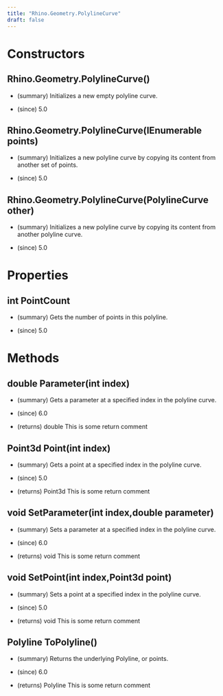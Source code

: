 ```yaml
---
title: "Rhino.Geometry.PolylineCurve"
draft: false
---
```


# Constructors
## Rhino.Geometry.PolylineCurve()
- (summary) 
     Initializes a new empty polyline curve.
     
- (since) 5.0
## Rhino.Geometry.PolylineCurve(IEnumerable<Point3d> points)
- (summary) 
     Initializes a new polyline curve by copying its content from another set of points.
     
- (since) 5.0
## Rhino.Geometry.PolylineCurve(PolylineCurve other)
- (summary) 
     Initializes a new polyline curve by copying its content from another polyline curve.
     
- (since) 5.0
# Properties
## int PointCount
- (summary) 
     Gets the number of points in this polyline.
     
- (since) 5.0
# Methods
## double Parameter(int index)
- (summary) 
     Gets a parameter at a specified index in the polyline curve.
     
- (since) 6.0
- (returns) double This is some return comment
## Point3d Point(int index)
- (summary) 
     Gets a point at a specified index in the polyline curve.
     
- (since) 5.0
- (returns) Point3d This is some return comment
## void SetParameter(int index,double parameter)
- (summary) 
     Sets a parameter at a specified index in the polyline curve.
     
- (since) 6.0
- (returns) void This is some return comment
## void SetPoint(int index,Point3d point)
- (summary) 
     Sets a point at a specified index in the polyline curve.
     
- (since) 5.0
- (returns) void This is some return comment
## Polyline ToPolyline()
- (summary) 
     Returns the underlying Polyline, or points.
     
- (since) 6.0
- (returns) Polyline This is some return comment
